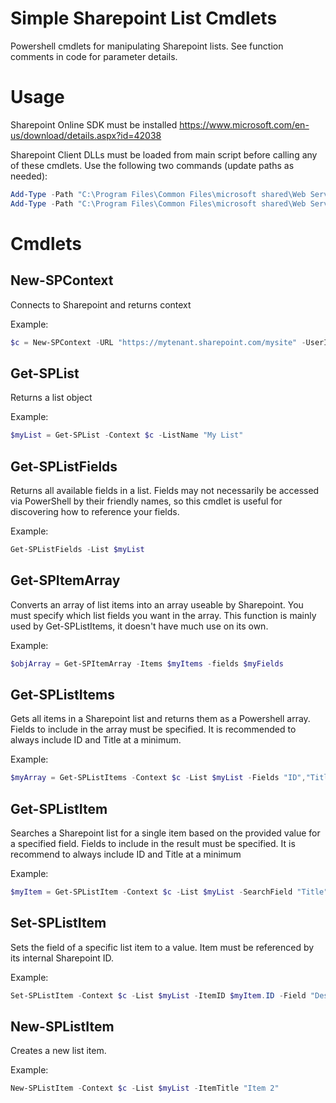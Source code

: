 # Simple Sharepoint List Cmdlets
Powershell cmdlets for manipulating Sharepoint lists. See function comments in code for parameter details.

# Usage
Sharepoint Online SDK must be installed
https://www.microsoft.com/en-us/download/details.aspx?id=42038

Sharepoint Client DLLs must be loaded from main script before calling any of these cmdlets. Use the following two commands (update paths as needed):
```powershell
Add-Type -Path "C:\Program Files\Common Files\microsoft shared\Web Server Extensions\16\ISAPI\Microsoft.SharePoint.Client.dll" 
Add-Type -Path "C:\Program Files\Common Files\microsoft shared\Web Server Extensions\16\ISAPI\Microsoft.SharePoint.Client.Runtime.dll"
```

# Cmdlets

## New-SPContext
Connects to Sharepoint and returns context

Example:
```powershell
$c = New-SPContext -URL "https://mytenant.sharepoint.com/mysite" -UserID "MyUser@MyTenant.com" -Password $SecurePassword
```

## Get-SPList
Returns a list object

Example:
```powershell
$myList = Get-SPList -Context $c -ListName "My List"
```

## Get-SPListFields
Returns all available fields in a list. Fields may not necessarily be accessed via PowerShell by their friendly names, so this cmdlet is useful for discovering how to reference your fields.

Example:
```powershell
Get-SPListFields -List $myList
```

## Get-SPItemArray
Converts an array of list items into an array useable by Sharepoint. You must specify which list fields you want in the array. This function is mainly used by Get-SPListItems, it doesn't have much use on its own.

Example:
```powershell
$objArray = Get-SPItemArray -Items $myItems -fields $myFields
```

## Get-SPListItems
Gets all items in a Sharepoint list and returns them as a Powershell array. Fields to include in the array must be specified. It is recommended to always include ID and Title at a minimum.

Example:
```powershell
$myArray = Get-SPListItems -Context $c -List $myList -Fields "ID","Title","Description","Notes"
```

## Get-SPListItem
Searches a Sharepoint list for a single item based on the provided value for a specified field. Fields to include in the result must be specified. It is recommend to always include ID and Title at a minimum

Example:
```powershell
$myItem = Get-SPListItem -Context $c -List $myList -SearchField "Title" -Value "Item 1" -Fields "ID","Title","Description","Notes"
```

## Set-SPListItem
Sets the field of a specific list item to a value. Item must be referenced by its internal Sharepoint ID.

Example:
```powershell
Set-SPListItem -Context $c -List $myList -ItemID $myItem.ID -Field "Description" -Value "This is my item. There are many others like it, but this one belongs to me."
```

## New-SPListItem
Creates a new list item.

Example:
```powershell
New-SPListItem -Context $c -List $myList -ItemTitle "Item 2"
```

